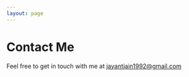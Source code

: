 ```yaml
---
layout: page
---
```


# Contact Me
Feel free to get in touch with me at [jayantjain1992@gmail.com](mailto:jayantjain1992@gmail.com)